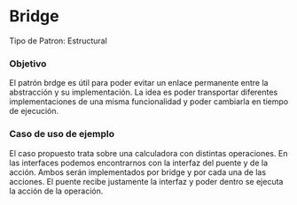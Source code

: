 # Bridge

Tipo de Patron: Estructural

### Objetivo
El patrón brdge es útil para poder evitar un enlace permanente entre la abstracción y su implementación. 
La idea es poder transportar diferentes implementaciones de una misma funcionalidad y poder cambiarla en 
tiempo de ejecución.

### Caso de uso de ejemplo
El caso propuesto trata sobre una calculadora con distintas operaciones. En las interfaces podemos encontrarnos 
con la interfaz del puente y de la acción. Ambos serán implementados por bridge y por cada una de las acciones. 
El puente recibe justamente la interfaz y poder dentro se ejecuta la acción de la operación.